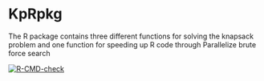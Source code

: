 # KpRpkg
The R package contains three different functions for solving the knapsack problem and one function for speeding up R code through Parallelize brute force search
<!-- badges: start -->
  [![R-CMD-check](https://github.com/liuhuaide/KpRpkg/actions/workflows/R-CMD-check.yaml/badge.svg)](https://github.com/liuhuaide/KpRpkg/actions/workflows/R-CMD-check.yaml)
  <!-- badges: end -->
